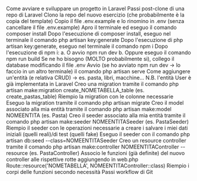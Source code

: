 Come avviare e sviluppare un progetto in Laravel
Passi post-clone di una repo di Laravel
Clono la repo del nuovo esercizio (che probabilmente è la copia del template)
Copio il file .env.example e lo rinomino in .env (senza cancellare il file .env.example)
Apro il terminale ed eseguo il comando composer install
Dopo l'esecuzione di composer install, eseguo nel terminale il comando php artisan key:generate
Dopo l'esecuzione di php artisan key:generate, eseguo nel terminale il comando npm i
Dopo l'esecuzione di npm i: a. O avvio npm run dev b. Oppure eseguo il comando npm run build
Se ne ho bisogno (MOLTO probabilmente si), collego il database modificando il file .env
Avvio (se ho avviato npm run dev -> lo faccio in un altro terminale) il comando php artisan serve
Come aggiungere un'entità (e relativa CRUD) -> es. pasta, libri, macchine...
N.B. l'entità User è già implementata in Laravel
Creo una migration tramite il comando php artisan make:migration create_NOMETABELLA_table (es. create_pastas_table)
Riempio la migration con le colonne necessarie
Eseguo la migration tramite il comando php artisan migrate
Creo il model associato alla mia entità tramite il comando php artisan make:model NOMEENTITA (es. Pasta)
Creo il seeder associato alla mia entità tramite il comando php artisan make:seeder NOMEENTITASeeder (es. PastaSeeder)
Riempio il seeder con le operazioni necessarie a creare i salvare i miei dati iniziali (quelli reali)/di test (quelli fake)
Eseguo il seeder con il comando php artisan db:seed --class=NOMEENTITASeeder
Creo un resource controller tramite il comando php artisan make:controller NOMEENTITAController --resource (es. PastaController)
Associo le funzioni (già definite) del nuovo controller alle rispettive rotte aggiungendo in web.php Route::resource('NOMETABELLA', NOMEENTITAController::class)
Riempio i corpi delle funzioni secondo necessità
Passi workflow di Git


